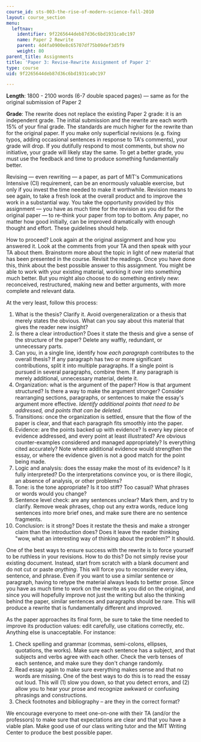 ```yaml
---
course_id: sts-003-the-rise-of-modern-science-fall-2010
layout: course_section
menu:
  leftnav:
    identifier: 9f2265644deb87d36c6bd1931ca0c197
    name: Paper 2 Rewrite
    parent: 4d4fa0900e8c65707df75b09def3d5f9
    weight: 80
parent_title: Assignments
title: 'Paper 3: Revise-Rewrite Assignment of Paper 2'
type: course
uid: 9f2265644deb87d36c6bd1931ca0c197

---
```


**Length**: 1800 - 2100 words (6-7 double spaced pages) — same as for the original submission of Paper 2

**Grade**: The rewrite does not replace the existing Paper 2 grade: it is an independent grade. The initial submission and the rewrite are each worth 15% of your final grade. The standards are much higher for the rewrite than for the original paper. If you make only superficial revisions (e.g. fixing typos, adding occasional sentences in response to TA's comments), your grade will drop. If you dutifully respond to most comments, but show no initiative, your grade will likely stay the same. To get a better grade, you must use the feedback and time to produce something fundamentally better.

Revising — even rewriting — a paper, as part of MIT's Communications Intensive (CI) requirement, can be an enormously valuable exercise, but only if you invest the time needed to make it worthwhile. Revision means to see again, to take a fresh look at the overall product and to improve the work in a substantial way. You take the opportunity provided by this assignment — you have as much time for the revision as you did for the original paper — to re-think your paper from top to bottom. Any paper, no matter how good initially, can be improved dramatically with enough thought and effort. These guidelines should help.

How to proceed? Look again at the original assignment and how you answered it. Look at the comments from your TA and then speak with your TA about them. Brainstorm more about the topic in light of new material that has been presented in the course. Revisit the readings. Once you have done this, think about the best possible answer to this assignment. You might be able to work with your existing material, working it over into something much better. But you might also choose to do something entirely new: reconceived, restructured, making new and better arguments, with more complete and relevant data.

At the very least, follow this process:

1.  What is the thesis? Clarify it. Avoid overgeneralization or a thesis that merely states the obvious. What can you say about this material that gives the reader new insight?
2.  Is there a clear introduction? Does it state the thesis and give a sense of the structure of the paper? Delete any waffly, redundant, or unnecessary parts.
3.  Can you, in a single line, identify how _each paragraph_ contributes to the overall thesis? If any paragraph has two or more significant contributions, split it into multiple paragraphs. If a single point is pursued in several paragraphs, combine them. If any paragraph is merely additional, unnecessary material, delete it.
4.  Organization: what is the argument of the paper? How is that argument structured? Is there a way to make the argument stronger? Consider rearranging sections, paragraphs, or sentences to make the essay's argument more effective. _Identify additional points that need to be addressed, and points that can be deleted_.
5.  Transitions: once the organization is settled, ensure that the flow of the paper is clear, and that each paragraph fits smoothly into the paper.
6.  Evidence: are the points backed up with evidence? Is every key piece of evidence addressed, and every point at least illustrated? Are obvious counter-examples considered and managed appropriately? Is everything cited accurately? Note where additional evidence would strengthen the essay, or where the evidence given is not a good match for the point being made.
7.  Logic and analysis: does the essay make the most of its evidence? Is it fully interpreted? Do the interpretations convince you, or is there illogic, an absence of analysis, or other problems?
8.  Tone: is the tone appropriate? Is it too stiff? Too casual? What phrases or words would you change?
9.  Sentence level check: are any sentences unclear? Mark them, and try to clarify. Remove weak phrases, chop out any extra words, reduce long sentences into more brief ones, and make sure there are no sentence fragments.
10.  Conclusion: is it strong? Does it restate the thesis and make a stronger claim than the introduction does? Does it leave the reader thinking "wow, what an interesting way of thinking about the problem?" It should.

One of the best ways to ensure success with the rewrite is to force yourself to be ruthless in your revisions. How to do this? Do not simply revise your existing document. Instead, start from scratch with a blank document and do not cut or paste _anything_. This will force you to reconsider every idea, sentence, and phrase. Even if you want to use a similar sentence or paragraph, having to retype the material always leads to better prose. Since you have as much time to work on the rewrite as you did on the original, and since you will hopefully improve not just the writing but also the thinking behind the paper, similar sentences and paragraphs should be rare. This will produce a rewrite that is fundamentally different and improved.

As the paper approaches its final form, be sure to take the time needed to improve its production values: edit carefully, use citations correctly, etc. Anything else is unacceptable. For instance:

1.  Check spelling and grammar (commas, semi-colons, ellipses, quotations, the works). Make sure each sentence has a subject, and that subjects and verbs agree with each other. Check the verb tenses of each sentence, and make sure they don't change randomly.
2.  Read essay again to make sure everything makes sense and that no words are missing. One of the best ways to do this is to read the essay out loud. This will (1) slow you down, so that you detect errors, and (2) allow you to hear your prose and recognize awkward or confusing phrasings and constructions.
3.  Check footnotes and bibliography – are they in the correct format?

We encourage everyone to meet one-on-one with their TA (and/or the professors) to make sure that expectations are clear and that you have a viable plan. Make good use of our class writing tutor and the MIT Writing Center to produce the best possible paper.